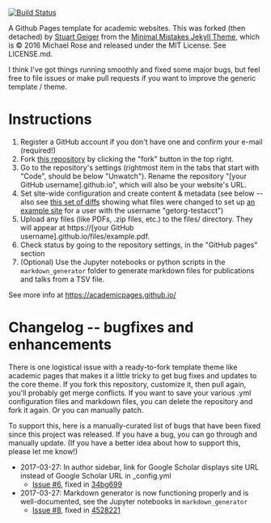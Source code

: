 [![Build Status](https://travis-ci.org/lolow/lolow.github.io.svg?branch=master)](https://travis-ci.org/lolow/lolow.github.io)

A Github Pages template for academic websites. This was forked (then detached) by [Stuart Geiger](https://github.com/staeiou) from the [Minimal Mistakes Jekyll Theme](https://mmistakes.github.io/minimal-mistakes/), which is © 2016 Michael Rose and released under the MIT License. See LICENSE.md.

I think I've got things running smoothly and fixed some major bugs, but feel free to file issues or make pull requests if you want to improve the generic template / theme.

# Instructions

1. Register a GitHub account if you don't have one and confirm your e-mail (required!)
1. Fork [this repository](https://github.com/academicpages/academicpages.github.io) by clicking the "fork" button in the top right. 
1. Go to the repository's settings (rightmost item in the tabs that start with "Code", should be below "Unwatch"). Rename the repository "[your GitHub username].github.io", which will also be your website's URL.
1. Set site-wide configuration and create content & metadata (see below -- also see [this set of diffs](http://archive.is/3TPas) showing what files were changed to set up [an example site](https://getorg-testacct.github.io) for a user with the username "getorg-testacct")
1. Upload any files (like PDFs, .zip files, etc.) to the files/ directory. They will appear at https://[your GitHub username].github.io/files/example.pdf.  
1. Check status by going to the repository settings, in the "GitHub pages" section
1. (Optional) Use the Jupyter notebooks or python scripts in the `markdown_generator` folder to generate markdown files for publications and talks from a TSV file.

See more info at https://academicpages.github.io/

# Changelog -- bugfixes and enhancements

There is one logistical issue with a ready-to-fork template theme like academic pages that makes it a little tricky to get bug fixes and updates to the core theme. If you fork this repository, customize it, then pull again, you'll probably get merge conflicts. If you want to save your various .yml configuration files and markdown files, you can delete the repository and fork it again. Or you can manually patch. 

To support this, here is a manually-curated list of bugs that have been fixed since this project was released. If you have a bug, you can go through and manually update. (If you have a better idea about how to support this, please let me know!)

- 2017-03-27: In author sidebar, link for Google Scholar displays site URL instead of Google Scholar URL in _config.yml
  - [Issue #6](https://github.com/academicpages/academicpages.github.io/issues/6), fixed in [34bg699](https://github.com/academicpages/academicpages.github.io/commit/34bd6990aa335c40cdadc01b5561797860d5eaa6)
- 2017-03-27: Markdown generator is now functioning properly and is well-documented, see the Jupyter notebooks in `markdown_generator`
  - [Issue #8](https://github.com/academicpages/academicpages.github.io/issues/8), fixed in [4528221](https://github.com/academicpages/academicpages.github.io/commit/4528221629bb93508c6ed149b9035d75bb38b402)
